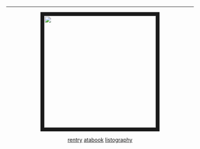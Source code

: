 ***
<p align=center> <img src=https://files.catbox.moe/bvqwfn.gif " width="300" height="300" border="10"></p>

<p align=center><a href="https://rentry.co/mudbone" rel="nofollow">rentry</a>‎‎‎‎ <a href="https://wildgravity.atabook.org" rel="nofollow">atabook</a>‎‎‎‎ <a href="https://listography.com/rifleman" rel="nofollow">listography</a>‎‎‎‎</p>
